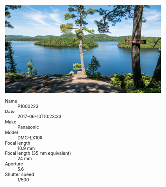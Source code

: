 [![P1000223](/photos/hd/P1000223.jpg)](/photos/full/P1000223.jpg?raw=true)

<dl>
  <dt>Name</dt>
  <dd>P1000223</dd>
  <dt>Date</dt>
  <dd>2017-06-10T10:23:33</dd>
  <dt>Make</dt>
  <dd>Panasonic</dd>
  <dt>Model</dt>
  <dd>DMC-LX100</dd>
  <dt>Focal length</dt>
  <dd>10.9 mm</dd>
  <dt>Focal length (35 mm equivalent)</dt>
  <dd>24 mm</dd>
  <dt>Aperture</dt>
  <dd>5.6</dd>
  <dt>Shutter speed</dt>
  <dd>1/500</dd>
</dl>
